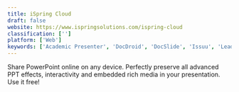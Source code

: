 ```yaml
---
title: iSpring Cloud
draft: false 
website: https://www.ispringsolutions.com/ispring-cloud
classification: ['']
platform: ['Web']
keywords: ['Academic Presenter', 'DocDroid', 'DocSlide', 'Issuu', 'Leade.rs', 'Maglr', 'Notist', 'PowerShow', 'Powerpoint', 'Present.me', 'Prezi', 'Scribd', 'SlideDeck.io', 'SlideDog', 'SlideOnline', 'SlideShare', 'Sonero', 'Speaker Deck', 'YouScribe', 'authorSTREAM']
---
```

Share PowerPoint online on any device. Perfectly preserve all advanced PPT effects, interactivity and embedded rich media in your presentation. Use it free!